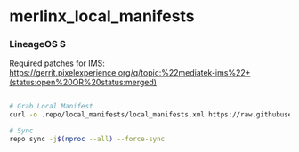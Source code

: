 # merlinx_local_manifests

### LineageOS S ###

Required patches for IMS: https://gerrit.pixelexperience.org/q/topic:%22mediatek-ims%22+(status:open%20OR%20status:merged)

```bash

# Grab Local Manifest
curl -o .repo/local_manifests/local_manifests.xml https://raw.githubusercontent.com/Redmi-MT6768/local_manifests/master/twelve.xml --create-dirs

# Sync
repo sync -j$(nproc --all) --force-sync
```
